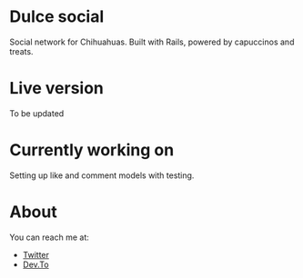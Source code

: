 # Dulce social

Social network for Chihuahuas.
Built with Rails, powered by capuccinos and treats.

# Live version

To be updated

# Currently working on

Setting up like and comment models with testing.

# About

You can reach me at:

- [Twitter](https://twitter.com/miss_elliev/)
- [Dev.To](https://dev.to/misselliev)

